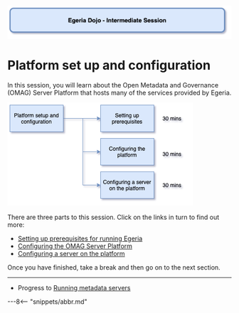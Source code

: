 <!-- SPDX-License-Identifier: CC-BY-4.0 -->
<!-- Copyright Contributors to the ODPi Egeria project 2020. -->

![Blue - Intermediate sessions](egeria-dojo-session-coding-blue-intermediate-session.png)

# Platform set up and configuration

In this session, you will learn about the Open Metadata and Governance (OMAG) Server Platform that
hosts many of the services provided by Egeria.

![Platform Setup Content](egeria-dojo-day-1-3-1-platform-set-up-and-configuration.png)

There are three parts to this session.
Click on the links in turn to find out more:

* [Setting up prerequisites for running Egeria](egeria-dojo-day-1-3-1-1-platform-set-up-prerequisites.md)
* [Configuring the OMAG Server Platform](egeria-dojo-day-1-3-1-2-configuring-the-platform.md)
* [Configuring a server on the platform](egeria-dojo-day-1-3-1-3-configuring-a-server.md)

Once you have finished, take a break and then go on to the next section.

----
* Progress to [Running metadata servers](egeria-dojo-day-1-3-2-running-metadata-servers.md)


---8<-- "snippets/abbr.md"